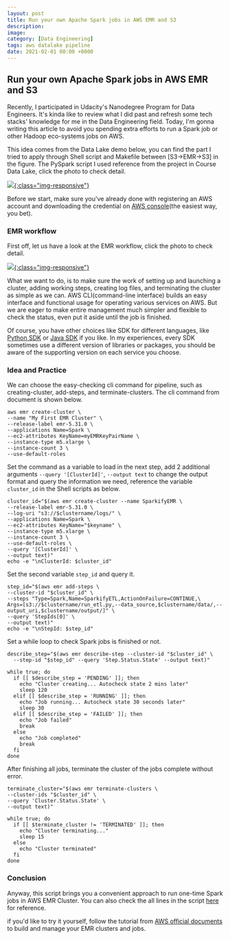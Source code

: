 ```yaml
---
layout: post
title: Run your own Apache Spark jobs in AWS EMR and S3
description: 
image: 
category: [Data Engineering]
tags: aws datalake pipeline
date: 2021-02-01 00:00 +0000
---
```

## Run your own Apache Spark jobs in AWS EMR and S3

Recently, I participated in Udacity's Nanodegree Program for Data Engineers. It's kinda like to review what I did past and refresh some tech stacks' knowledge for me in the Data Engineering field. Today, I'm gonna writing this article to avoid you spending extra efforts to run a Spark job or other Hadoop eco-systems jobs on AWS. 

This idea comes from the Data Lake demo below, you can find the part I tried to apply through Shell script and Makefile between [S3->EMR->S3] in the figure. The PySpark script I used reference from the project in Course Data Lake, click the photo to check detail.

[![](https://s3.eu-central-1.amazonaws.com/samueltyh.github.io/posts/datalake_demo.png){:class="img-responsive"}](https://s3.eu-central-1.amazonaws.com/samueltyh.github.io/posts/datalake_demo.png)

Before we start, make sure you've already done with registering an AWS account and downloading the credential on [AWS console](https://aws.amazon.com/)(the easiest way, you bet).

### EMR workflow
First off, let us have a look at the EMR workflow, click the photo to check detail.

[![](https://s3.eu-central-1.amazonaws.com/samueltyh.github.io/posts/emr-workflow.png){:class="img-responsive"}](https://s3.eu-central-1.amazonaws.com/samueltyh.github.io/posts/emr-workflow.png)

What we want to do, is to make sure the work of setting up and launching a cluster, adding working steps, creating log files, and terminating the cluster as simple as we can. AWS CLI(command-line interface) builds an easy interface and functional usage for operating various services on AWS. But we are eager to make entire management much simpler and flexible to check the status, even put it aside until the job is finished. 

Of course, you have other choices like SDK for different languages, like [Python SDK](https://docs.aws.amazon.com/pythonsdk/?id=docs_gateway) or [Java SDK](https://docs.aws.amazon.com/sdk-for-java/?id=docs_gateway) if you like. In my experiences, every SDK sometimes use a different version of libraries or packages, you should be aware of the supporting version on each service you choose.

### Idea and Practice
We can choose the easy-checking cli command for pipeline, such as creating-cluster, add-steps, and terminate-clusters.
The cli command from document is shown below.
```shell
aws emr create-cluster \
--name "My First EMR Cluster" \
--release-label emr-5.31.0 \
--applications Name=Spark \
--ec2-attributes KeyName=myEMRKeyPairName \
--instance-type m5.xlarge \
--instance-count 3 \
--use-default-roles
```

Set the command as a variable to load in the next step, add 2 additional arguments `--query '[ClusterId]'`, `--output text` to change the output format and query the information we need, reference the variable `cluster_id` in the Shell scripts as below.
```shell
cluster_id="$(aws emr create-cluster --name SparkifyEMR \
--release-label emr-5.31.0 \
--log-uri "s3://$clustername/logs/" \
--applications Name=Spark \
--ec2-attributes KeyName="$keyname" \
--instance-type m5.xlarge \
--instance-count 3 \
--use-default-roles \
--query '[ClusterId]' \
--output text)"
echo -e "\nClusterId: $cluster_id"
```

Set the second variable `step_id` and query it.
```shell
step_id="$(aws emr add-steps \
--cluster-id "$cluster_id" \
--steps "Type=Spark,Name=SparkifyETL,ActionOnFailure=CONTINUE,\
Args=[s3://$clustername/run_etl.py,--data_source,$clustername/data/,--output_uri,$clustername/output/]" \
--query 'StepIds[0]' \
--output text)"
echo -e "\nStepId: $step_id"
```

Set a while loop to check Spark jobs is finished or not.
```shell
describe_step="$(aws emr describe-step --cluster-id "$cluster_id" \
  --step-id "$step_id" --query 'Step.Status.State' --output text)"

while true; do
  if [[ $describe_step = 'PENDING' ]]; then
    echo "Cluster creating... Autocheck state 2 mins later"
    sleep 120
  elif [[ $describe_step = 'RUNNING' ]]; then
    echo "Job running... Autocheck state 30 seconds later"
    sleep 30
  elif [[ $describe_step = 'FAILED' ]]; then
    echo "Job failed"
    break
  else
    echo "Job completed"
    break
  fi
done
```

After finishing all jobs, terminate the cluster of the jobs complete without error.
```shell
terminate_cluster="$(aws emr terminate-clusters \
--cluster-ids "$cluster_id" \
--query 'Cluster.Status.State' \
--output text)"

while true; do
  if [[ $terminate_cluster != 'TERMINATED' ]]; then
    echo "Cluster terminating..."
    sleep 15
  else
    echo "Cluster terminated"
  fi
done
```

### Conclusion
Anyway, this script brings you a convenient approach to run one-time Spark jobs in AWS EMR Cluster. You can also check the all lines in the script [here](https://gist.github.com/samuelTyh/04fb77ae0b81154d2a5b61b17d2635f8) for reference.

if you'd like to try it yourself, follow the tutorial from [AWS official documents](https://docs.aws.amazon.com/emr/latest/ManagementGuide/emr-gs.html) to build and manage your EMR clusters and jobs.
